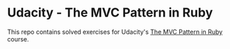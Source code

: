 # Udacity - The MVC Pattern in Ruby
This repo contains solved exercises for Udacity's [The MVC Pattern in Ruby](https://www.udacity.com/course/the-mvc-pattern-in-ruby--ud270) course.
